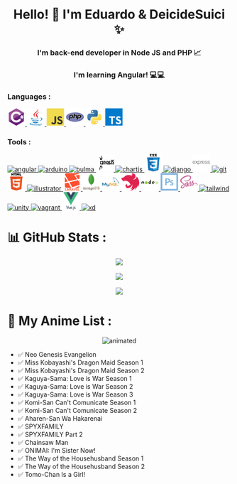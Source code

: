 <div id="header" align="center">
    <h1>Hello! 👋 I'm Eduardo & DeicideSuici ✨</h1>
    <h3>I'm back-end developer in Node JS and PHP 📈</h3>
    <h3>I'm learning Angular! 💻💻</h3>
</div>

<h3 align="left">Languages :</h3>
<p align="left"> <a href="https://www.w3schools.com/cs/" target="_blank" rel="noreferrer"> <img src="https://raw.githubusercontent.com/devicons/devicon/master/icons/csharp/csharp-original.svg" alt="csharp" width="40" height="40"/> </a> <a href="https://www.java.com" target="_blank" rel="noreferrer"> <img src="https://raw.githubusercontent.com/devicons/devicon/master/icons/java/java-original.svg" alt="java" width="40" height="40"/> </a> <a href="https://developer.mozilla.org/en-US/docs/Web/JavaScript" target="_blank" rel="noreferrer"> <img src="https://raw.githubusercontent.com/devicons/devicon/master/icons/javascript/javascript-original.svg" alt="javascript" width="40" height="40"/> </a> <a href="https://www.php.net" target="_blank" rel="noreferrer"> <img src="https://raw.githubusercontent.com/devicons/devicon/master/icons/php/php-original.svg" alt="php" width="40" height="40"/> </a> <a href="https://www.python.org" target="_blank" rel="noreferrer"> <img src="https://raw.githubusercontent.com/devicons/devicon/master/icons/python/python-original.svg" alt="python" width="40" height="40"/> </a> <a href="https://www.typescriptlang.org/" target="_blank" rel="noreferrer"> <img src="https://raw.githubusercontent.com/devicons/devicon/master/icons/typescript/typescript-original.svg" alt="typescript" width="40" height="40"/> </a> </p>

<h3 align="left">Tools :</h3>
<p align="left"> <a href="https://angular.io" target="_blank" rel="noreferrer"> <img src="https://angular.io/assets/images/logos/angular/angular.svg" alt="angular" width="40" height="40"/> </a> <a href="https://www.arduino.cc/" target="_blank" rel="noreferrer"> <img src="https://cdn.worldvectorlogo.com/logos/arduino-1.svg" alt="arduino" width="40" height="40"/> </a> <a href="https://bulma.io/" target="_blank" rel="noreferrer"> <img src="https://raw.githubusercontent.com/gilbarbara/logos/804dc257b59e144eaca5bc6ffd16949752c6f789/logos/bulma.svg" alt="bulma" width="40" height="40"/> </a> <a href="https://canvasjs.com" target="_blank" rel="noreferrer"> <img src="https://raw.githubusercontent.com/Hardik0307/Hardik0307/master/assets/canvasjs-charts.svg" alt="canvasjs" width="40" height="40"/> </a> <a href="https://www.chartjs.org" target="_blank" rel="noreferrer"> <img src="https://www.chartjs.org/media/logo-title.svg" alt="chartjs" width="40" height="40"/> </a> <a href="https://www.w3schools.com/css/" target="_blank" rel="noreferrer"> <img src="https://raw.githubusercontent.com/devicons/devicon/master/icons/css3/css3-original-wordmark.svg" alt="css3" width="40" height="40"/> </a> <a href="https://www.djangoproject.com/" target="_blank" rel="noreferrer"> <img src="https://cdn.worldvectorlogo.com/logos/django.svg" alt="django" width="40" height="40"/> </a> <a href="https://expressjs.com" target="_blank" rel="noreferrer"> <img src="https://raw.githubusercontent.com/devicons/devicon/master/icons/express/express-original-wordmark.svg" alt="express" width="40" height="40"/> </a> <a href="https://git-scm.com/" target="_blank" rel="noreferrer"> <img src="https://www.vectorlogo.zone/logos/git-scm/git-scm-icon.svg" alt="git" width="40" height="40"/> </a> <a href="https://www.w3.org/html/" target="_blank" rel="noreferrer"> <img src="https://raw.githubusercontent.com/devicons/devicon/master/icons/html5/html5-original-wordmark.svg" alt="html5" width="40" height="40"/> </a> <a href="https://www.adobe.com/in/products/illustrator.html" target="_blank" rel="noreferrer"> <img src="https://www.vectorlogo.zone/logos/adobe_illustrator/adobe_illustrator-icon.svg" alt="illustrator" width="40" height="40"/> </a> <a href="https://laravel.com/" target="_blank" rel="noreferrer"> <img src="https://raw.githubusercontent.com/devicons/devicon/master/icons/laravel/laravel-plain-wordmark.svg" alt="laravel" width="40" height="40"/> </a> <a href="https://www.mongodb.com/" target="_blank" rel="noreferrer"> <img src="https://raw.githubusercontent.com/devicons/devicon/master/icons/mongodb/mongodb-original-wordmark.svg" alt="mongodb" width="40" height="40"/> </a> <a href="https://www.mysql.com/" target="_blank" rel="noreferrer"> <img src="https://raw.githubusercontent.com/devicons/devicon/master/icons/mysql/mysql-original-wordmark.svg" alt="mysql" width="40" height="40"/> </a> <a href="https://nestjs.com/" target="_blank" rel="noreferrer"> <img src="https://raw.githubusercontent.com/devicons/devicon/master/icons/nestjs/nestjs-plain.svg" alt="nestjs" width="40" height="40"/> </a> <a href="https://nodejs.org" target="_blank" rel="noreferrer"> <img src="https://raw.githubusercontent.com/devicons/devicon/master/icons/nodejs/nodejs-original-wordmark.svg" alt="nodejs" width="40" height="40"/> </a> <a href="https://www.photoshop.com/en" target="_blank" rel="noreferrer"> <img src="https://raw.githubusercontent.com/devicons/devicon/master/icons/photoshop/photoshop-line.svg" alt="photoshop" width="40" height="40"/> </a> <a href="https://sass-lang.com" target="_blank" rel="noreferrer"> <img src="https://raw.githubusercontent.com/devicons/devicon/master/icons/sass/sass-original.svg" alt="sass" width="40" height="40"/> </a> <a href="https://tailwindcss.com/" target="_blank" rel="noreferrer"> <img src="https://www.vectorlogo.zone/logos/tailwindcss/tailwindcss-icon.svg" alt="tailwind" width="40" height="40"/> </a> <a href="https://unity.com/" target="_blank" rel="noreferrer"> <img src="https://www.vectorlogo.zone/logos/unity3d/unity3d-icon.svg" alt="unity" width="40" height="40"/> </a> <a href="https://www.vagrantup.com/" target="_blank" rel="noreferrer"> <img src="https://www.vectorlogo.zone/logos/vagrantup/vagrantup-icon.svg" alt="vagrant" width="40" height="40"/> </a> <a href="https://vuejs.org/" target="_blank" rel="noreferrer"> <img src="https://raw.githubusercontent.com/devicons/devicon/master/icons/vuejs/vuejs-original-wordmark.svg" alt="vuejs" width="40" height="40"/> </a> <a href="https://www.adobe.com/products/xd.html" target="_blank" rel="noreferrer"> <img src="https://cdn.worldvectorlogo.com/logos/adobe-xd.svg" alt="xd" width="40" height="40"/> </a> </p>

# 📊 GitHub Stats :
<p align="center">
    <img src="https://github-readme-stats.vercel.app/api?username=DeicideSuici&theme=dark&hide_border=false&include_all_commits=false&count_private=false">
</p>

<p align="center">
    <img src="https://github-readme-streak-stats.herokuapp.com/?user=DeicideSuici&theme=dark&hide_border=false">
</p>

<p align="center">
    <img src="https://github-readme-stats.vercel.app/api/top-langs/?username=DeicideSuici&theme=dark&hide_border=false&include_all_commits=false&count_private=false&layout=compact">
</p>

# 💫 My Anime List :
<p align="center">
    <img src="https://media2.giphy.com/media/v1.Y2lkPTc5MGI3NjExZTI1ZTZmNzFiMmIwNGE1NzlmZjEyYmQ4NTU0NjIzMTdlMGU0ZjYyNyZlcD12MV9pbnRlcm5hbF9naWZzX2dpZklkJmN0PWc/aY91jjE3eCKHe/giphy.gif" alt="animated" />
</p>

<ul align="left">
    <li>
        ✅ Neo Genesis Evangelion
    </li>
    <li>
        ✅ Miss Kobayashi's Dragon Maid Season 1
    </li>
    <li>
        ✅ Miss Kobayashi's Dragon Maid Season 2
    </li>
    <li>
        ✅ Kaguya-Sama: Love is War Season 1
    </li>
    <li>
        ✅ Kaguya-Sama: Love is War Season 2
    </li>
    <li>
        ✅ Kaguya-Sama: Love is War Season 3
    </li>
    <li>
        ✅ Komi-San Can't Comunicate Season 1
    </li>
    <li>
        ✅ Komi-San Can't Comunicate Season 2
    </li>
    <li>
        ✅ Aharen-San Wa Hakarenai
    </li>
    <li>
        ✅ SPYXFAMILY
    </li>
    <li>
        ✅ SPYXFAMILY Part 2
    </li>
    <li>
        ✅ Chainsaw Man
    </li>
    <li>
        ✅ ONIMAI: I'm Sister Now!
    </li>
    <li>
        ✅ The Way of the Househusband Season 1
    </li>
    <li>
        ✅ The Way of the Househusband Season 2
    </li>
    <li>
        ✅ Tomo-Chan Is a Girl!
    </li>
</ul>
